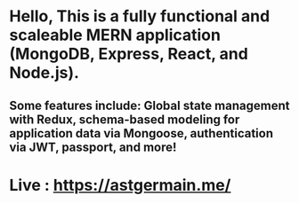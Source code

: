 # Hello, This is a fully functional and scaleable MERN application (MongoDB, Express, React, and Node.js).
## Some features include: Global state management with Redux, schema-based modeling for application data via Mongoose, authentication via JWT, passport, and more!

# Live : https://astgermain.me/


